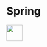 # Spring
<img src="https://spring.io/images/projects/spring-edf462fec682b9d48cf628eaf9e19521.svg" width="42" height="42" style="vertical-align:middle" >
